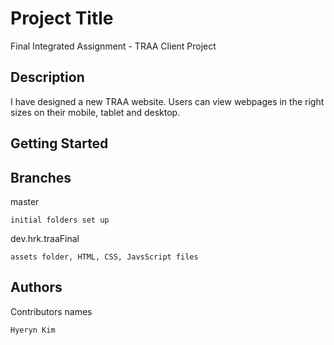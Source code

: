 # Project Title

Final Integrated Assignment - TRAA Client Project

## Description

I have designed a new TRAA website. Users can view webpages in the right sizes on their mobile, tablet and desktop.

## Getting Started

## Branches
master
```
initial folders set up
```

dev.hrk.traaFinal
```
assets folder, HTML, CSS, JavsScript files
```

## Authors

Contributors names
```
Hyeryn Kim
```
